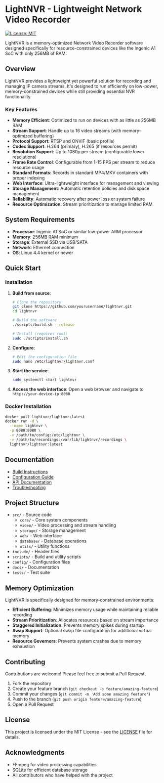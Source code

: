 # LightNVR - Lightweight Network Video Recorder

[![License: MIT](https://img.shields.io/badge/License-MIT-blue.svg)](https://opensource.org/licenses/MIT)

LightNVR is a memory-optimized Network Video Recorder software designed specifically for resource-constrained devices like the Ingenic A1 SoC with only 256MB of RAM.

## Overview

LightNVR provides a lightweight yet powerful solution for recording and managing IP camera streams. It's designed to run efficiently on low-power, memory-constrained devices while still providing essential NVR functionality.

### Key Features

- **Memory Efficient**: Optimized to run on devices with as little as 256MB RAM
- **Stream Support**: Handle up to 16 video streams (with memory-optimized buffering)
- **Protocol Support**: RTSP and ONVIF (basic profile)
- **Codec Support**: H.264 (primary), H.265 (if resources permit)
- **Resolution Support**: Up to 1080p per stream (configurable lower resolutions)
- **Frame Rate Control**: Configurable from 1-15 FPS per stream to reduce resource usage
- **Standard Formats**: Records in standard MP4/MKV containers with proper indexing
- **Web Interface**: Ultra-lightweight interface for management and viewing
- **Storage Management**: Automatic retention policies and disk space management
- **Reliability**: Automatic recovery after power loss or system failure
- **Resource Optimization**: Stream prioritization to manage limited RAM

## System Requirements

- **Processor**: Ingenic A1 SoC or similar low-power ARM processor
- **Memory**: 256MB RAM minimum
- **Storage**: External SSD via USB/SATA
- **Network**: Ethernet connection
- **OS**: Linux 4.4 kernel or newer

## Quick Start

### Installation

1. **Build from source**:
   ```bash
   # Clone the repository
   git clone https://github.com/yourusername/lightnvr.git
   cd lightnvr
   
   # Build the software
   ./scripts/build.sh --release
   
   # Install (requires root)
   sudo ./scripts/install.sh
   ```

2. **Configure**:
   ```bash
   # Edit the configuration file
   sudo nano /etc/lightnvr/lightnvr.conf
   ```

3. **Start the service**:
   ```bash
   sudo systemctl start lightnvr
   ```

4. **Access the web interface**:
   Open a web browser and navigate to `http://your-device-ip:8080`

### Docker Installation

```bash
docker pull lightnvr/lightnvr:latest
docker run -d \
  --name lightnvr \
  -p 8080:8080 \
  -v /path/to/config:/etc/lightnvr \
  -v /path/to/recordings:/var/lib/lightnvr/recordings \
  lightnvr/lightnvr:latest
```

## Documentation

- [Build Instructions](docs/BUILD.md)
- [Configuration Guide](docs/CONFIGURATION.md)
- [API Documentation](docs/API.md)
- [Troubleshooting](docs/TROUBLESHOOTING.md)

## Project Structure

- `src/` - Source code
  - `core/` - Core system components
  - `video/` - Video processing and stream handling
  - `storage/` - Storage management
  - `web/` - Web interface
  - `database/` - Database operations
  - `utils/` - Utility functions
- `include/` - Header files
- `scripts/` - Build and utility scripts
- `config/` - Configuration files
- `docs/` - Documentation
- `tests/` - Test suite

## Memory Optimization

LightNVR is specifically designed for memory-constrained environments:

- **Efficient Buffering**: Minimizes memory usage while maintaining reliable recording
- **Stream Prioritization**: Allocates resources based on stream importance
- **Staggered Initialization**: Prevents memory spikes during startup
- **Swap Support**: Optional swap file configuration for additional virtual memory
- **Resource Governors**: Prevents system crashes due to memory exhaustion

## Contributing

Contributions are welcome! Please feel free to submit a Pull Request.

1. Fork the repository
2. Create your feature branch (`git checkout -b feature/amazing-feature`)
3. Commit your changes (`git commit -m 'Add some amazing feature'`)
4. Push to the branch (`git push origin feature/amazing-feature`)
5. Open a Pull Request

## License

This project is licensed under the MIT License - see the [LICENSE](LICENSE) file for details.

## Acknowledgments

- FFmpeg for video processing capabilities
- SQLite for efficient database storage
- All contributors who have helped with the project
